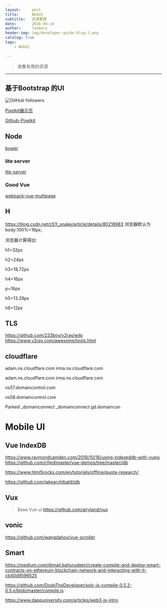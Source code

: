 ```yaml
---
layout:     post
title:      WebUI
subtitle:   资源整理
date:       2016-04-14
author:     lanbery
header-img: img/developer-guide-blog-2.png
catalog: true
tags:
    - WebUI
    
---
```


> 收集有用的资源

----
## 基于Bootstrap 的UI

![GitHub followers](https://img.shields.io/github/followers/lanbery.svg?style=social)

<a href="http://pixelkit.com/free-ui-kits/vanilla-cream/index.html" target="_PixelkitDemo">Pixelkit展示页</a>

<a href="https://github.com/Pixelkit/PixelKit-Bootstrap-UI-Kits" target="_Pixelkit">Github-Pixelkit</a>


## Node 

<a href="https://bower.io/" target="bower">bower</a>

### lite server
<a href="https://github.com/txchen/light-server" target="lite-server">lite-server</a><br/>

### Good Vue 
<a href="https://github.com/Shiyanping/webpack-vue-multipage" target="webpack-vue-multipage">webpack-vue-multipage</a><br/>


##  H 
https://blog.csdn.net/zSY_snake/article/details/80216983
浏览器默认为body:100%=16px;


浏览器计算得出:

h1=32px

h2=24px

h3=18.72px

h4=16px

p=16px

h5=13.28px

h6=12px


## TLS 
https://github.com/233boy/v2ray/wiki
https://www.v2ray.com/awesome/tools.html


## cloudflare 
adam.ns.cloudflare.com
irma.ns.cloudflare.com


adam.ns.cloudflare.com
irma.ns.cloudflare.com 


ns57.domaincontrol.com

ns58.domaincontrol.com


Parked
_domainconnect
_domainconnect.gd.domaincon


# Mobile UI


## Vue IndexDB

https://www.raymondcamden.com/2019/10/16/using-indexeddb-with-vuejs
https://github.com/cfjedimaster/vue-demos/tree/master/idb

https://www.html5rocks.com/en/tutorials/offline/quota-research/


https://github.com/jakearchibald/idb

## Vux
> Base Vue  ui
https://github.com/airyland/vux


## vonic
https://github.com/wangdahoo/vue-scroller


## Smart 
https://medium.com/@mail.bahurudeen/create-compile-and-deploy-smart-contracts-on-ethereum-blockchain-network-and-interacting-with-it-cb40d9596525

https://github.com/DodoTheDeveloper/solc-js-compile-0.5.2-0.5.x/blob/master/compile.js


https://www.dappuniversity.com/articles/web3-js-intro